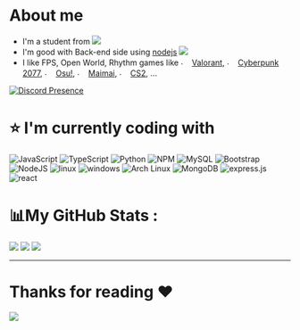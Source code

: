 # About me
- I'm a student from ![](https://flagcdn.com/h20/vn.png)
- I'm good with Back-end side using [nodejs](https://nodejs.org) ![](https://camo.githubusercontent.com/fa7edc534ffaad2f02f332ae3d12d8c10ebf19f8a9316705fed186930b33537e/68747470733a2f2f63646e2e646973636f72646170702e636f6d2f656d6f6a69732f3933323535393334333630303135363637342e706e673f73697a653d3230)
- I like FPS, Open World, Rhythm games like <img src="https://cdn.discordapp.com/attachments/820557032016969751/952448941201428540/KGhkiIABcwb0ZdwWMfGGBsHCb6gQbQNX.png" alt="." width="16" height="16"/> [Valorant](https://playvalorant.com/vi-vn/), <img src="https://upload.wikimedia.org/wikipedia/vi/thumb/9/9f/Cyberpunk_2077_box_art.jpg/220px-Cyberpunk_2077_box_art.jpg" alt="." width="16" height="16"/> [Cyberpunk 2077](https://store.steampowered.com/app/1091500/Cyberpunk_2077/), <img src="https://i.ppy.sh/013ed2c11b34720790e74035d9f49078d5e9aa64/68747470733a2f2f6f73752e7070792e73682f77696b692f696d616765732f4272616e645f6964656e746974795f67756964656c696e65732f696d672f75736167652d66756c6c2d636f6c6f75722e706e67" alt="." width="16" height="16"/> [Osu!](https://osu.ppy.sh/), <img src="https://styles.redditmedia.com/t5_3ce8r/styles/communityIcon_xqndal3bpds51.png" alt="." width="16" height="16"/> [Maimai](https://maimai.sega.com/), <img src="https://cdn.akamai.steamstatic.com/steamcommunity/public/images/apps/730/f75dd04fa12445a8ec43be65fa16ff1b8d2bf82e.jpg" alt="." width="16" height="16"/> [CS2](https://store.steampowered.com/app/730/CounterStrike_2/), ...

[![Discord Presence](https://lanyard.cnrad.dev/api/561701757386752013)](https://discord.com/users/561701757386752013)

# ⭐ I'm currently coding with
![JavaScript](https://img.shields.io/badge/javascript-%23323330.svg?style=for-the-badge&logo=javascript&logoColor=%23F7DF1E) ![TypeScript](https://img.shields.io/badge/typescript-%23007ACC.svg?style=for-the-badge&logo=typescript&logoColor=white) ![Python](https://img.shields.io/badge/Python-14354C?style=for-the-badge&logo=python&logoColor=white) ![NPM](https://img.shields.io/badge/npm-CB3837?style=for-the-badge&logo=npm&logoColor=white
) ![MySQL](https://img.shields.io/badge/MySQL-00000F?style=for-the-badge&logo=mysql&logoColor=white) ![Bootstrap](https://img.shields.io/badge/bootstrap-%23563D7C.svg?style=for-the-badge&logo=bootstrap&logoColor=white)
![NodeJS](https://img.shields.io/badge/node.js-6DA55F?style=for-the-badge&logo=node.js&logoColor=white) ![linux](	https://img.shields.io/badge/Linux-FCC624?style=for-the-badge&logo=linux&logoColor=black) ![windows](https://img.shields.io/badge/Windows-0078D6?style=for-the-badge&logo=windows&logoColor=white) ![Arch Linux](https://img.shields.io/badge/Arch_Linux-1793D1?style=for-the-badge&logo=arch-linux&logoColor=white) ![MongoDB](https://img.shields.io/badge/MongoDB-4EA94B?style=for-the-badge&logo=mongodb&logoColor=white) ![express.js](https://img.shields.io/badge/Express.js-404D59?style=for-the-badge
) ![react](https://img.shields.io/badge/React-20232A?style=for-the-badge&logo=react&logoColor=61DAFB)
# 📊My GitHub Stats :
![](https://github-readme-stats.vercel.app/api/top-langs/?username=tco46&layout=compact&theme=radical)
![](https://github-readme-stats.vercel.app/api?username=tco46&show_icons=true&theme=radical)
![](https://streak-stats.demolab.com/?user=tco46&theme=radical) <br/>



---
# Thanks for reading ❤️
![](https://count.getloli.com/get/@tco46)

